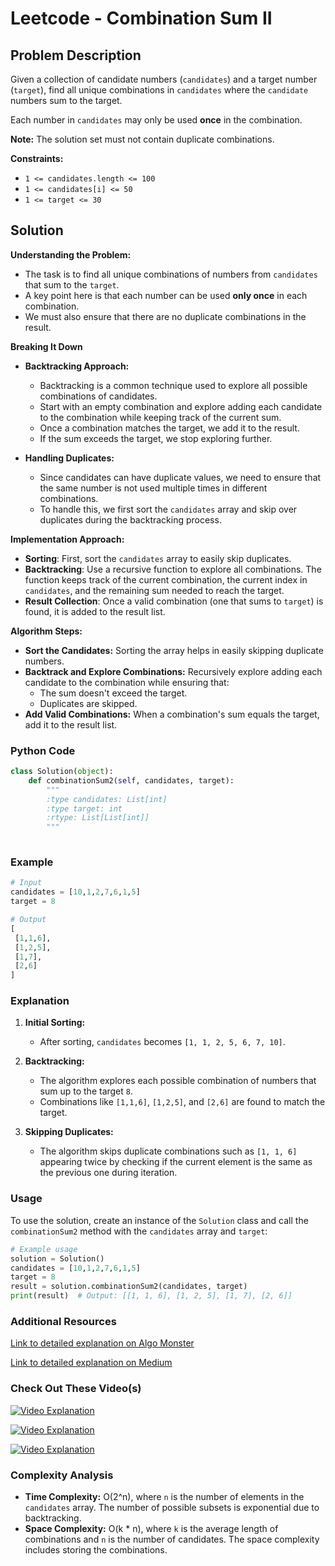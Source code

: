 # Leetcode - Combination Sum II

## Problem Description

Given a collection of candidate numbers (`candidates`) and a target number (`target`), find all unique combinations in `candidates` where the `candidate` numbers sum to the target. 

Each number in `candidates` may only be used **once** in the combination.

**Note:** The solution set must not contain duplicate combinations.

**Constraints:**
- `1 <= candidates.length <= 100`
- `1 <= candidates[i] <= 50`
- `1 <= target <= 30`

## Solution

**Understanding the Problem:**
   - The task is to find all unique combinations of numbers from `candidates` that sum to the `target`.
   - A key point here is that each number can be used **only once** in each combination.
   - We must also ensure that there are no duplicate combinations in the result.

**Breaking It Down**
   - **Backtracking Approach:**
     - Backtracking is a common technique used to explore all possible combinations of candidates.
     - Start with an empty combination and explore adding each candidate to the combination while keeping track of the current sum.
     - Once a combination matches the target, we add it to the result.
     - If the sum exceeds the target, we stop exploring further.
     
   - **Handling Duplicates:**
     - Since candidates can have duplicate values, we need to ensure that the same number is not used multiple times in different combinations.
     - To handle this, we first sort the `candidates` array and skip over duplicates during the backtracking process.

**Implementation Approach:**
   - **Sorting**: First, sort the `candidates` array to easily skip duplicates.
   - **Backtracking**: Use a recursive function to explore all combinations. The function keeps track of the current combination, the current index in `candidates`, and the remaining sum needed to reach the target.
   - **Result Collection**: Once a valid combination (one that sums to `target`) is found, it is added to the result list.

**Algorithm Steps:**
   - **Sort the Candidates:** Sorting the array helps in easily skipping duplicate numbers.
   - **Backtrack and Explore Combinations:** Recursively explore adding each candidate to the combination while ensuring that:
     - The sum doesn't exceed the target.
     - Duplicates are skipped.
   - **Add Valid Combinations:** When a combination's sum equals the target, add it to the result list.

### Python Code

```python
class Solution(object):
    def combinationSum2(self, candidates, target):
        """
        :type candidates: List[int]
        :type target: int
        :rtype: List[List[int]]
        """
        
```

### Example

```python
# Input
candidates = [10,1,2,7,6,1,5]
target = 8

# Output
[
 [1,1,6],
 [1,2,5],
 [1,7],
 [2,6]
]
```

### Explanation

1. **Initial Sorting:**
   - After sorting, `candidates` becomes `[1, 1, 2, 5, 6, 7, 10]`.

2. **Backtracking:**
   - The algorithm explores each possible combination of numbers that sum up to the target `8`. 
   - Combinations like `[1,1,6]`, `[1,2,5]`, and `[2,6]` are found to match the target.

3. **Skipping Duplicates:**
   - The algorithm skips duplicate combinations such as `[1, 1, 6]` appearing twice by checking if the current element is the same as the previous one during iteration.

### Usage

To use the solution, create an instance of the `Solution` class and call the `combinationSum2` method with the `candidates` array and `target`:

```python
# Example usage
solution = Solution()
candidates = [10,1,2,7,6,1,5]
target = 8
result = solution.combinationSum2(candidates, target)
print(result)  # Output: [[1, 1, 6], [1, 2, 5], [1, 7], [2, 6]]
```

### Additional Resources

[Link to detailed explanation on Algo Monster](https://algo.monster/liteproblems/40)

[Link to detailed explanation on Medium](https://medium.com/@sheefanaaz6417/40-combination-sum-ii-f418a7043b86)


### Check Out These Video(s)

[![Video Explanation](https://img.youtube.com/vi/G1fRTGRxXU8/mqdefault.jpg)](https://youtu.be/G1fRTGRxXU8)

[![Video Explanation](https://img.youtube.com/vi/G1fRTGRxXU8/mqdefault.jpg)](https://youtu.be/G1fRTGRxXU8)

[![Video Explanation](https://img.youtube.com/vi/FOyRpNUSFeA/mqdefault.jpg)](https://youtu.be/FOyRpNUSFeA)

### Complexity Analysis

- **Time Complexity:** O(2^n), where `n` is the number of elements in the `candidates` array. The number of possible subsets is exponential due to backtracking.
- **Space Complexity:** O(k * n), where `k` is the average length of combinations and `n` is the number of candidates. The space complexity includes storing the combinations.